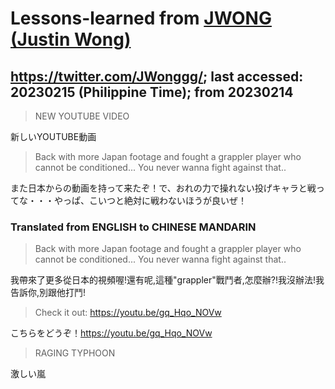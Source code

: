 # Lessons-learned from [JWONG (Justin Wong)](https://twitter.com/JWonggg?ref_src=twsrc%5Egoogle%7Ctwcamp%5Eserp%7Ctwgr%5Eauthor)

## https://twitter.com/JWonggg/; last accessed: 20230215 (Philippine Time); from 20230214

> NEW YOUTUBE VIDEO

新しいYOUTUBE動画

> Back with more Japan footage and fought a grappler player who cannot be conditioned... You never wanna fight against that..

また日本からの動画を持って来たぞ！で、おれの力で操れない投げキャラと戦ってな・・・やっぱ、こいつと絶対に戦わないほうが良いぜ！

### Translated from ENGLISH to CHINESE MANDARIN

> Back with more Japan footage and fought a grappler player who cannot be conditioned... You never wanna fight against that..

我帶來了更多從日本的視頻喔!還有呢,這種"grappler"戰鬥者,怎麼辦?!我沒辦法!我告訴你,別跟他打鬥!

> Check it out: https://youtu.be/gq_Hqo_NOVw

こちらをどうぞ！https://youtu.be/gq_Hqo_NOVw

> RAGING TYPHOON

激しい嵐
